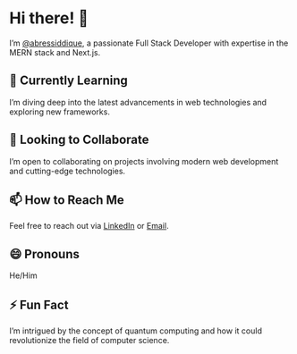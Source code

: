 # Hi there! 👋

I’m [@abressiddique](https://github.com/abressiddique), a passionate Full Stack Developer with expertise in the MERN stack and Next.js.

## 🌱 Currently Learning
I’m diving deep into the latest advancements in web technologies and exploring new frameworks.

## 💞️ Looking to Collaborate
I’m open to collaborating on projects involving modern web development and cutting-edge technologies.

## 📫 How to Reach Me
Feel free to reach out via [LinkedIn](https://www.linkedin.com/in/abressiddique) or [Email](mailto:abressiddique@example.com).

## 😄 Pronouns
He/Him

## ⚡ Fun Fact
I’m intrigued by the concept of quantum computing and how it could revolutionize the field of computer science.

<!---
abressiddique/abressiddique is a ✨ special ✨ repository because its `README.md` (this file) appears on your GitHub profile.
You can click the Preview link to take a look at your changes.
--->
